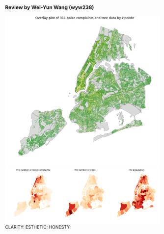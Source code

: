 ### Review by Wei-Yun Wang (wyw238)
![fig1](./image/figure1.png)
![fig2](./image/figure2.png)
CLARITY:
ESTHETIC: 
HONESTY: 
